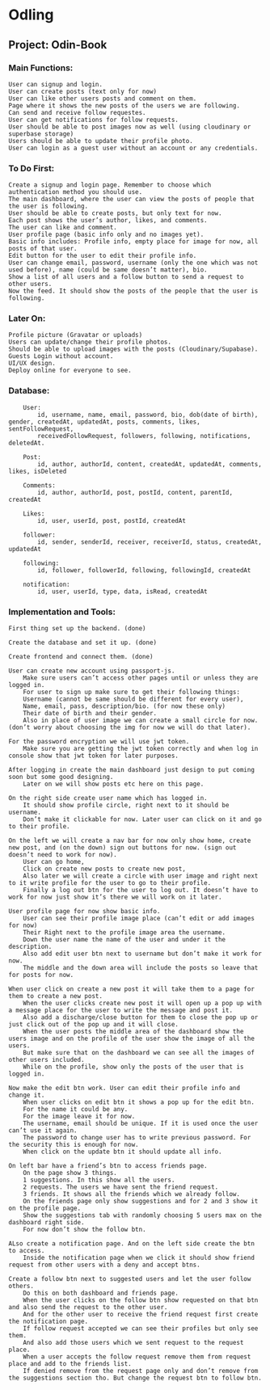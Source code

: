 # Odling

## Project: Odin-Book

### Main Functions:

    User can signup and login.
    User can create posts (text only for now)
    User can like other users posts and comment on them.
    Page where it shows the new posts of the users we are following.
    Can send and receive follow requestes.
    User can get notifications for follow requests.
    User should be able to post images now as well (using cloudinary or superbase storage)
    Users should be able to update their profile photo.
    User can login as a guest user without an account or any credentials.

### To Do First:

    Create a signup and login page. Remember to choose which authentication method you should use.
    The main dashboard, where the user can view the posts of people that the user is following.
    User should be able to create posts, but only text for now.
    Each post shows the user’s author, likes, and comments.
    The user can like and comment.
    User profile page (basic info only and no images yet).
    Basic info includes: Profile info, empty place for image for now, all posts of that user.
    Edit button for the user to edit their profile info.
    User can change email, password, username (only the one which was not used before), name (could be same doesn’t matter), bio.
    Show a list of all users and a follow button to send a request to other users.
    Now the feed. It should show the posts of the people that the user is following.

### Later On:

    Profile picture (Gravatar or uploads)
    Users can update/change their profile photos.
    Should be able to upload images with the posts (Cloudinary/Supabase).
    Guests Login without account.
    UI/UX design.
    Deploy online for everyone to see.

### Database:

        User:
            id, username, name, email, password, bio, dob(date of birth), gender, createdAt, updatedAt, posts, comments, likes, sentFollowRequest,
            receivedFollowRequest, followers, following, notifications, deletedAt.

        Post:
            id, author, authorId, content, createdAt, updatedAt, comments, likes, isDeleted

        Comments:
            id, author, authorId, post, postId, content, parentId, createdAt

        Likes:
            id, user, userId, post, postId, createdAt

        follower:
            id, sender, senderId, receiver, receiverId, status, createdAt, updatedAt

        following:
            id, follower, followerId, following, followingId, createdAt

        notification:
            id, user, userId, type, data, isRead, createdAt

### Implementation and Tools:

    First thing set up the backend. (done)

    Create the database and set it up. (done)

    Create frontend and connect them. (done)

    User can create new account using passport-js.
        Make sure users can’t access other pages until or unless they are logged in.
        For user to sign up make sure to get their following things:
        Username (cannot be same should be different for every user),
        Name, email, pass, description/bio. (for now these only)
        Their date of birth and their gender.
        Also in place of user image we can create a small circle for now.(don’t worry about choosing the img for now we will do that later).

    For the password encryption we will use jwt token.
        Make sure you are getting the jwt token correctly and when log in console show that jwt token for later purposes.

    After logging in create the main dashboard just design to put coming soon but some good designing.
        Later on we will show posts etc here on this page.

    On the right side create user name which has logged in.
        It should show profile circle, right next to it should be username.
        Don’t make it clickable for now. Later user can click on it and go to their profile.

    On the left we will create a nav bar for now only show home, create new post, and (on the down) sign out buttons for now. (sign out doesn’t need to work for now).
        User can go home,
        Click on create new posts to create new post,
        Also later we will create a circle with user image and right next to it write profile for the user to go to their profile.
        Finally a log out btn for the user to log out. It doesn’t have to work for now just show it’s there we will work on it later.

    User profile page for now show basic info.
        User can see their profile image place (can’t edit or add images for now)
        Their Right next to the profile image area the username.
        Down the user name the name of the user and under it the description.
        Also add edit user btn next to username but don’t make it work for now.
        The middle and the down area will include the posts so leave that for posts for now.

    When user click on create a new post it will take them to a page for them to create a new post.
        When the user clicks create new post it will open up a pop up with a message place for the user to write the message and post it.
        Also add a discharge/close button for them to close the pop up or just click out of the pop up and it will close.
        When the user posts the middle area of the dashboard show the users image and on the profile of the user show the image of all the users.
        But make sure that on the dashboard we can see all the images of other users included.
        While on the profile, show only the posts of the user that is logged in.

    Now make the edit btn work. User can edit their profile info and change it.
        When user clicks on edit btn it shows a pop up for the edit btn.
        For the name it could be any.
        For the image leave it for now.
        The username, email should be unique. If it is used once the user can’t use it again.
        The password to change user has to write previous password. For the security this is enough for now.
        When click on the update btn it should update all info.

    On left bar have a friend’s btn to access friends page.
        On the page show 3 things.
        1 suggestions. In this show all the users.
        2 requests. The users we have sent the friend request.
        3 friends. It shows all the friends which we already follow.
        On the friends page only show suggestions and for 2 and 3 show it on the profile page.
        Show the suggestions tab with randomly choosing 5 users max on the dashboard right side.
        For now don’t show the follow btn.

    ALso create a notification page. And on the left side create the btn to access.
        Inside the notification page when we click it should show friend request from other users with a deny and accept btns.

    Create a follow btn next to suggested users and let the user follow others.
        Do this on both dashboard and friends page.
        When the user clicks on the follow btn show requested on that btn and also send the request to the other user.
        And for the other user to receive the friend request first create the notification page.
        If follow request accepted we can see their profiles but only see them.
        And also add those users which we sent request to the request place.
        When a user accepts the follow request remove them from request place and add to the friends list.
        If denied remove from the request page only and don’t remove from the suggestions section tho. But change the request btn to follow btn.
